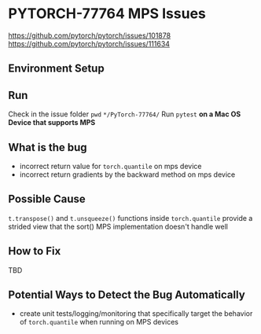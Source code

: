 # PYTORCH-77764 MPS Issues

https://github.com/pytorch/pytorch/issues/101878
https://github.com/pytorch/pytorch/issues/111634

## Environment Setup

## Run
Check in the issue folder
`pwd`
`*/PyTorch-77764/`
Run `pytest` **on a Mac OS Device that supports MPS**

## What is the bug
* incorrect return value for `torch.quantile` on mps device
* incorrect return gradients by the backward method on mps device

## Possible Cause
`t.transpose()` and `t.unsqueeze()` functions inside `torch.quantile` provide a strided view that the sort() MPS implementation doesn't handle well

## How to Fix
TBD

## Potential Ways to Detect the Bug Automatically
* create unit tests/logging/monitoring that specifically target the behavior of `torch.quantile` when running on MPS devices
